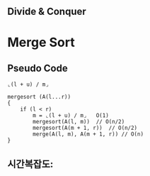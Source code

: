 ## Divide & Conquer

# Merge Sort



## Pseudo Code

```
⌞(l + u) / m⌟

mergesort (A(l...r))
{
	if (l < r)
		m = ⌞(l + u) / m⌟	O(1)
		mergesort(A(l, m))	// O(n/2)
		mergesort(A(m + 1, r))	// O(n/2)
		merge(A(l, m), A(m + 1, r))	// O(n)
}
```



## 시간복잡도:



